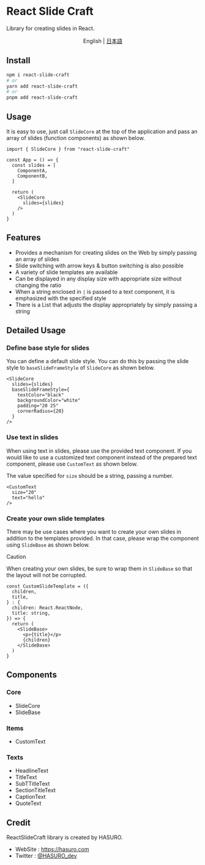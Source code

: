 # React Slide Craft
Library for creating slides in React.

<p align='center'>
  English | <a href='./README.ja.md'>日本語</a>
</p>

## Install
```sh
npm i react-slide-craft
# or
yarn add react-slide-craft
# or
pnpm add react-slide-craft
```

## Usage
It is easy to use, just call `SlideCore` at the top of the application and pass an array of slides (function components) as shown below.
```tsx
import { SlideCore } from "react-slide-craft"

const App = () => {
  const slides = [
    ComponentA,
    ComponentB,
  ]

  return (
    <SlideCore
      slides={slides}
    />
  )
}
```

## Features
- Provides a mechanism for creating slides on the Web by simply passing an array of slides
- Slide switching with arrow keys & button switching is also possible
- A variety of slide templates are available
- Can be displayed in any display size with appropriate size without changing the ratio
- When a string enclosed in `|` is passed to a text component, it is emphasized with the specified style
- There is a List that adjusts the display appropriately by simply passing a string

## Detailed Usage
### Define base style for slides
You can define a default slide style.
You can do this by passing the slide style to `baseSlideFrameStyle` of `SlideCore` as shown below.
```tsx
<SlideCore
  slides={slides}
  baseSlideFrameStyle={
    textColor="black"
    backgroundColor="white"
    padding="20 25"
    cornerRadius={20}
  }
/>
```

### Use text in slides
When using text in slides, please use the provided text component. If you would like to use a customized text component instead of the prepared text component, please use `CustomText` as shown below.

The value specified for `size` should be a string, passing a number.
```tsx
<CustomText
  size="20"
  text="hello"
/>
```

### Create your own slide templates
There may be use cases where you want to create your own slides in addition to the templates provided. In that case, please wrap the component using `SlideBase` as shown below.
> [!CAUTION]
> When creating your own slides, be sure to wrap them in `SlideBase` so that the layout will not be corrupted.
```tsx
const CustomSlideTemplate = ({
  children,
  title,
} : {
  children: React.ReactNode,
  title: string,
}) => {
  return (
    <SlideBase>
      <p>{title}</p>
      {children}
    </SlideBase>
  )
}
```

## Components
### Core
- SlideCore
- SlideBase

### Items
- CustomText

### Texts
- HeadlineText
- TitleText
- SubTTitleText
- SectionTitleText
- CaptionText
- QuoteText

## Credit
ReactSlideCraft library is created by HASURO.
- WebSite : https://hasuro.com
- Twitter : [@HASURO_dev](https://x.com/HASURO_dev)

